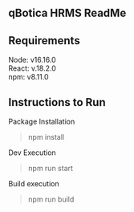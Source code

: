 
## qBotica HRMS ReadMe

## Requirements

Node:  v16.16.0\
React: v.18.2.0\
npm:   v8.11.0


## Instructions to Run

Package Installation
> npm install

Dev Execution
> npm run start

Build execution
> npm run build